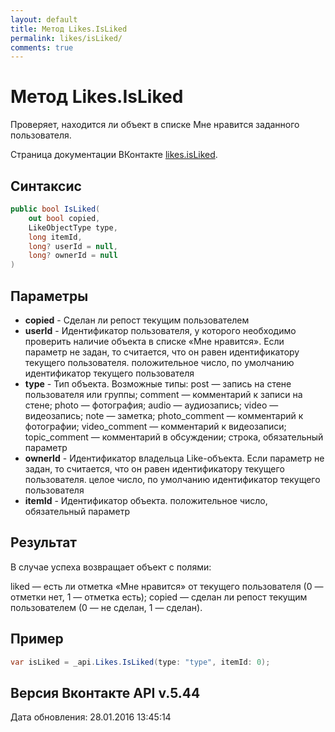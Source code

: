 ```yaml
---
layout: default
title: Метод Likes.IsLiked
permalink: likes/isLiked/
comments: true
---
```

# Метод Likes.IsLiked
Проверяет, находится ли объект в списке Мне нравится заданного пользователя.

Страница документации ВКонтакте [likes.isLiked](https://vk.com/dev/likes.isLiked).

## Синтаксис
``` csharp
public bool IsLiked(
	out bool copied,
	LikeObjectType type,
	long itemId,
	long? userId = null,
	long? ownerId = null
)
```

## Параметры
+ **copied** - Сделан ли репост текущим пользователем
+ **userId** - Идентификатор пользователя, у которого необходимо проверить наличие объекта в списке «Мне нравится». Если параметр не задан, то считается, что он равен идентификатору текущего пользователя. положительное число, по умолчанию идентификатор текущего пользователя
+ **type** - Тип объекта. 
Возможные типы:
post — запись на стене пользователя или группы;
comment — комментарий к записи на стене;
photo — фотография;
audio — аудиозапись;
video — видеозапись;
note — заметка;
photo_comment — комментарий к фотографии;
video_comment — комментарий к видеозаписи;
topic_comment — комментарий в обсуждении; строка, обязательный параметр
+ **ownerId** - Идентификатор владельца Like-объекта. Если параметр не задан, то считается, что он равен идентификатору текущего пользователя. целое число, по умолчанию идентификатор текущего пользователя
+ **itemId** - Идентификатор объекта. положительное число, обязательный параметр

## Результат
В случае успеха возвращает объект с полями: 

liked — есть ли отметка «Мне нравится» от текущего пользователя (0 — отметки нет, 1 — отметка есть); 
copied — сделан ли репост текущим пользователем (0 — не сделан, 1 — сделан).

## Пример
``` csharp
var isLiked = _api.Likes.IsLiked(type: "type", itemId: 0);
```

## Версия Вконтакте API v.5.44
Дата обновления: 28.01.2016 13:45:14
